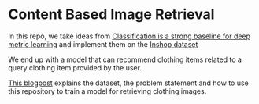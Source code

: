 # Content Based Image Retrieval

In this repo, we take ideas from [Classification is a strong baseline for deep metric learning](https://arxiv.org/pdf/1811.12649.pdf) and implement them on the [Inshop dataset](https://mmlab.ie.cuhk.edu.hk/projects/DeepFashion/InShopRetrieval.html)

We end up with a model that can recommend clothing items related to a query clothing item provided by the user. 

[This blogpost](https://elisonsherton.github.io//deep%20learning/2022/05/02/Metric-Learning.html) explains the dataset, the problem statement and how to use this repository to train a model for retrieving clothing images.
